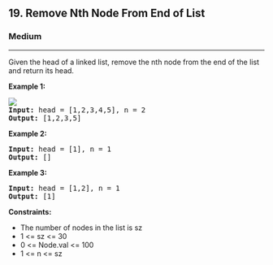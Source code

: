 <h2>19. Remove Nth Node From End of List</h2>
<h3>Medium</h3>
<hr>
<div>
<p>Given the head of a linked list, remove the nth node from the end of the list and return its head.</p>

<p><b>Example 1: </b></p>
<pre>
<img src="https://assets.leetcode.com/uploads/2020/10/03/remove_ex1.jpg">
<strong>Input:</strong> head = [1,2,3,4,5], n = 2
<strong>Output:</strong> [1,2,3,5]
</pre>

<p><b>Example 2: </b></p>
<pre>
<strong>Input:</strong> head = [1], n = 1
<strong>Output:</strong> []
</pre>

<p><b>Example 3: </b></p>
<pre><strong>Input:</strong> head = [1,2], n = 1
<strong>Output:</strong> [1]
</pre>

<p><b>Constraints:</b></p>
<ul> 
    <li>The number of nodes in the list is sz</li>
    <li>1 <= sz <= 30</li>
    <li>0 <= Node.val <= 100</li>
    <li>1 <= n <= sz</li>
</ul>
</div>
